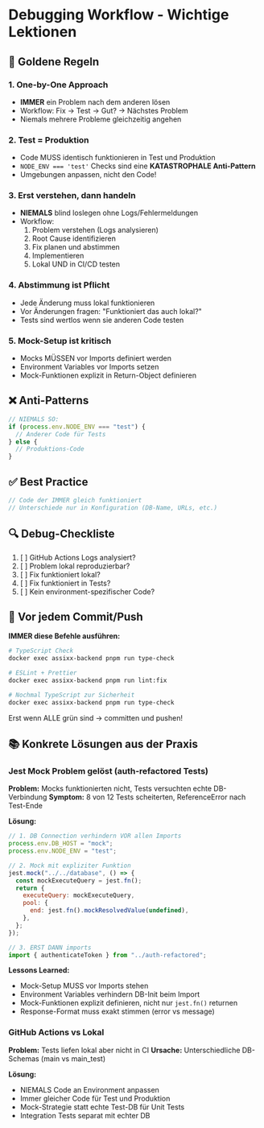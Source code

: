 # Debugging Workflow - Wichtige Lektionen

## 🎯 Goldene Regeln

### 1. One-by-One Approach

- **IMMER** ein Problem nach dem anderen lösen
- Workflow: Fix → Test → Gut? → Nächstes Problem
- Niemals mehrere Probleme gleichzeitig angehen

### 2. Test = Produktion

- Code MUSS identisch funktionieren in Test und Produktion
- `NODE_ENV === 'test'` Checks sind eine **KATASTROPHALE Anti-Pattern**
- Umgebungen anpassen, nicht den Code!

### 3. Erst verstehen, dann handeln

- **NIEMALS** blind loslegen ohne Logs/Fehlermeldungen
- Workflow:
  1. Problem verstehen (Logs analysieren)
  2. Root Cause identifizieren
  3. Fix planen und abstimmen
  4. Implementieren
  5. Lokal UND in CI/CD testen

### 4. Abstimmung ist Pflicht

- Jede Änderung muss lokal funktionieren
- Vor Änderungen fragen: "Funktioniert das auch lokal?"
- Tests sind wertlos wenn sie anderen Code testen

### 5. Mock-Setup ist kritisch

- Mocks MÜSSEN vor Imports definiert werden
- Environment Variables vor Imports setzen
- Mock-Funktionen explizit in Return-Object definieren

## ❌ Anti-Patterns

```typescript
// NIEMALS SO:
if (process.env.NODE_ENV === "test") {
  // Anderer Code für Tests
} else {
  // Produktions-Code
}
```

## ✅ Best Practice

```typescript
// Code der IMMER gleich funktioniert
// Unterschiede nur in Konfiguration (DB-Name, URLs, etc.)
```

## 🔍 Debug-Checkliste

1. [ ] GitHub Actions Logs analysiert?
2. [ ] Problem lokal reproduzierbar?
3. [ ] Fix funktioniert lokal?
4. [ ] Fix funktioniert in Tests?
5. [ ] Kein environment-spezifischer Code?

## 📝 Vor jedem Commit/Push

**IMMER diese Befehle ausführen:**

```bash
# TypeScript Check
docker exec assixx-backend pnpm run type-check

# ESLint + Prettier
docker exec assixx-backend pnpm run lint:fix

# Nochmal TypeScript zur Sicherheit
docker exec assixx-backend pnpm run type-check
```

Erst wenn ALLE grün sind → committen und pushen!

## 📚 Konkrete Lösungen aus der Praxis

### Jest Mock Problem gelöst (auth-refactored Tests)

**Problem:** Mocks funktionierten nicht, Tests versuchten echte DB-Verbindung
**Symptom:** 8 von 12 Tests scheiterten, ReferenceError nach Test-Ende

**Lösung:**

```javascript
// 1. DB Connection verhindern VOR allen Imports
process.env.DB_HOST = "mock";
process.env.NODE_ENV = "test";

// 2. Mock mit expliziter Funktion
jest.mock("../../database", () => {
  const mockExecuteQuery = jest.fn();
  return {
    executeQuery: mockExecuteQuery,
    pool: {
      end: jest.fn().mockResolvedValue(undefined),
    },
  };
});

// 3. ERST DANN imports
import { authenticateToken } from "../auth-refactored";
```

**Lessons Learned:**

- Mock-Setup MUSS vor Imports stehen
- Environment Variables verhindern DB-Init beim Import
- Mock-Funktionen explizit definieren, nicht nur `jest.fn()` returnen
- Response-Format muss exakt stimmen (error vs message)

### GitHub Actions vs Lokal

**Problem:** Tests liefen lokal aber nicht in CI
**Ursache:** Unterschiedliche DB-Schemas (main vs main_test)

**Lösung:**

- NIEMALS Code an Environment anpassen
- Immer gleicher Code für Test und Produktion
- Mock-Strategie statt echte Test-DB für Unit Tests
- Integration Tests separat mit echter DB
